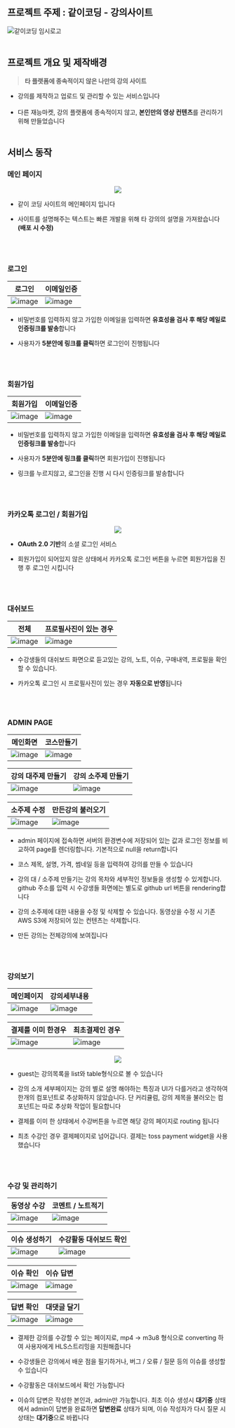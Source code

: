 
## 프로젝트 주제 : 같이코딩 - 강의사이트
![같이코딩 임시로고](https://github.com/Arangluv/togetercoding/assets/90511789/fb369f1b-857c-4ed0-8f05-a49703fa38ea)
<br />
<br />
## 프로젝트 개요 및 제작배경
> **타 플랫폼에 종속적이지 않은 나만의 강의 사이트**
- 강의를 제작하고 업로드 및 관리할 수 있는 서비스입니다
  <br/>
  <br/>
- 다른 재능마켓, 강의 플랫폼에 종속적이지 않고, **본인만의 영상 컨텐츠**를 관리하기 위해 만들었습니다
  <br/>
  <br/>
## 서비스 동작
### 메인 페이지
<p align="center">
  <img src="https://github.com/Arangluv/togetercoding/assets/90511789/b0a070c2-264d-4249-8fd3-ffb4649a9174">
</p>

- 같이 코딩 사이트의 메인페이지 입니다


- 사이트를 설명해주는 텍스트는 빠른 개발을 위해 타 강의의 설명을 가져왔습니다 **(배포 시 수정)**

  <br/>
  <br/>
### 로그인
|로그인|이메일인증|
|---|---|
|![image](https://github.com/Arangluv/togetercoding/assets/90511789/8be3aec1-10a4-4090-8a92-f9daf0cdb900)|![image](https://github.com/Arangluv/togetercoding/assets/90511789/c5447138-7159-49b4-ab51-e22465c6a385)|
- 비밀번호를 입력하지 않고 가입한 이메일을 입력하면 **유효성을 검사 후 해당 메일로 인증링크를 발송**합니다


- 사용자가 **5분안에 링크를 클릭**하면 로그인이 진행됩니다

  <br/>
  <br/>
### 회원가입
|회원가입|이메일인증|
|---|---|
|![image](https://github.com/Arangluv/togetercoding/assets/90511789/2aac7296-b6fe-4883-acf1-538d95f30135)|![image](https://github.com/Arangluv/togetercoding/assets/90511789/96e8eff2-00fd-4227-80a5-afe2556084bb)|
- 비밀번호를 입력하지 않고 가입한 이메일을 입력하면 **유효성을 검사 후 해당 메일로 인증링크를 발송**합니다


- 사용자가 **5분안에 링크를 클릭**하면 회원가입이 진행됩니다

- 링크를 누르지않고, 로그인을 진행 시 다시 인증링크를 발송합니다
  
  <br/>
  <br/>
### 카카오톡 로그인 / 회원가입
<p align="center">
  <img src="https://github.com/Arangluv/togetercoding/assets/90511789/da697f08-5f41-49f6-b9b8-d2a3c79ecb78">
</p>

- **OAuth 2.0 기반**의 소셜 로그인 서비스


- 회원가입이 되어있지 않은 상태에서 카카오톡 로그인 버튼을 누르면 회원가입을 진행 후 로그인 시킵니다

  <br/>
  <br/>

### 대쉬보드
|전체|프로필사진이 있는 경우|
|---|---|
|![image](https://github.com/Arangluv/togetercoding/assets/90511789/f2017d4f-3e5a-4639-a65d-8b1b93c26686)|![image](https://github.com/Arangluv/togetercoding/assets/90511789/c8eca0d2-2f6f-4db5-af0c-824019dfe3c0)|

- 수강생들의 대쉬보드 화면으로 듣고있는 강의, 노트, 이슈, 구매내역, 프로필을 확인할 수 있습니다.

- 카카오톡 로그인 시 프로필사진이 있는 경우 **자동으로 반영**됩니다

  <br/>
  <br/>

### ADMIN PAGE
|메인화면|코스만들기|
|---|---|
|![image](https://github.com/Arangluv/togetercoding/assets/90511789/43fb9795-901d-4afb-8bc9-ce2e4df15e0f)|![image](https://github.com/Arangluv/togetercoding/assets/90511789/e2148017-9320-47bf-9dff-98a914c2074e)|

|강의 대주제 만들기|강의 소주제 만들기|
|---|---|
|![image](https://github.com/Arangluv/togetercoding/assets/90511789/bbff2918-cc36-4641-a7f7-d90b7a4aa194)|![image](https://github.com/Arangluv/togetercoding/assets/90511789/16e4ffd1-0e4c-451f-bd6b-96a58fdd5b3a)|

|소주제 수정|만든강의 불러오기|
|---|---|
|![image](https://github.com/Arangluv/togetercoding/assets/90511789/45b87170-7884-4009-8acc-598e45399091)|![image](https://github.com/Arangluv/togetercoding/assets/90511789/92ef3822-c513-49f2-b1e0-3cab87740f55)|

- admin 페이지에 접속하면 서버의 환경변수에 저장되어 있는 값과 로그인 정보를 비교하여 page를 렌더링합니다. 기본적으로 null을 return합니다

- 코스 제목, 설명, 가격, 썸네일 등을 입력하여 강의를 만들 수 있습니다

- 강의 대 / 소주제 만들기는 강의 목차와 세부적인 정보들을 생성할 수 있게합니다. github 주소를 입력 시 수강생들 화면에는 별도로 github url 버튼을 rendering합니다

- 강의 소주제에 대한 내용을 수정 및 삭제할 수 있습니다. 동영상을 수정 시 기존 AWS S3에 저장되어 있는 컨텐츠는 삭제합니다. 

- 만든 강의는 전체강의에 보여집니다

<br/>
<br/>
  
### 강의보기
|메인페이지|강의세부내용|
|---|---|
|![image](https://github.com/Arangluv/togetercoding/assets/90511789/f3831ae1-e7c7-423b-9b8c-d76f8402c01e)|![image](https://github.com/Arangluv/togetercoding/assets/90511789/31607ef7-a03d-43c8-90bd-5c15c6b8c4f2)|

|결제를 이미 한경우|최초결제인 경우|
|---|---|
|![image](https://github.com/Arangluv/togetercoding/assets/90511789/044181be-3996-45c6-88aa-e9b8b36a8c42)|![image](https://github.com/Arangluv/togetercoding/assets/90511789/1900c275-ce69-494d-b261-6e03d08a9d0e)|

<p align="center">
  <img src="https://github.com/Arangluv/togetercoding/assets/90511789/4cb13711-1d3a-4363-bc9f-479d00a1fca4">
</p>

- guest는 강의목록을 list와 table형식으로 볼 수 있습니다

- 강의 소개 세부페이지는 강의 별로 설명 해야하는 특징과 UI가 다를거라고 생각하여 한개의 컴포넌트로 추상화하지 않았습니다. 단 커리큘럼, 강의 제목을 불러오는 컴포넌트는 따로 추상화 작업이 필요합니다

- 결제를 이미 한 상태에서 수강버튼을 누르면 해당 강의 페이지로 routing 됩니다
  
- 최초 수강인 경우 결제페이지로 넘어갑니다. 결제는 toss payment widget을 사용했습니다

<br/>
<br/>

### 수강 및 관리하기
|동영상 수강|코멘트 / 노트적기|
|---|---|
|![image](https://github.com/Arangluv/togetercoding/assets/90511789/2beeab6b-e1c0-4b6d-98f8-cf89aec93a4c)|![image](https://github.com/Arangluv/togetercoding/assets/90511789/1e897c31-98a2-49bc-a2e2-3ec263993c92)|

|이슈 생성하기|수강활동 대쉬보드 확인|
|---|---|
|![image](https://github.com/Arangluv/togetercoding/assets/90511789/2b429bb6-4824-44af-bee7-5bb66ff106b0)|![image](https://github.com/Arangluv/togetercoding/assets/90511789/002e99a0-3113-49cd-b7ef-38d509ccbe52)|

|이슈 확인|이슈 답변|
|---|---|
|![image](https://github.com/Arangluv/togetercoding/assets/90511789/771bf997-d9de-4e5a-9a15-90e64d3b8601)|![image](https://github.com/Arangluv/togetercoding/assets/90511789/32c8274f-b08b-45e8-95ea-0dc6b483cbe0)|

|답변 확인|대댓글 달기|
|---|---|
|![image](https://github.com/Arangluv/togetercoding/assets/90511789/02ff6579-9762-403f-a2c0-1639cde30772)|![image](https://github.com/Arangluv/togetercoding/assets/90511789/928a8fb1-3cfd-4836-9ce0-ab9a6c03c03e)|

- 결제한 강의를 수강할 수 있는 페이지로, mp4 -> m3u8 형식으로 converting 하여 사용자에게 HLS스트리밍을 지원해줍니다

- 수강생들은 강의에서 배운 점을 필기하거나, 버그 / 오류 / 질문 등의 이슈를 생성할 수 있습니다

- 수강활동은 대쉬보드에서 확인 가능합니다
  
- 이슈의 답변은 작성한 본인과, admin만 가능합니다. 최초 이슈 생성시 **대기중** 상태에서 admin이 답변을 완료하면 **답변완료** 상태가 되며, 이슈 작성자가 다시 질문 시 상태는 **대기중**으로 바뀝니다

<br/>
<br/>
